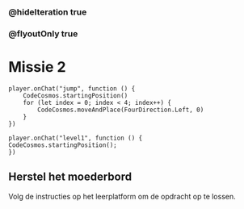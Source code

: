 ### @hideIteration true
### @flyoutOnly true
# Missie 2
```blocks
player.onChat("jump", function () {
    CodeCosmos.startingPosition()
    for (let index = 0; index < 4; index++) {
        CodeCosmos.moveAndPlace(FourDirection.Left, 0)
    }
})
```

```template
player.onChat("level1", function () {
CodeCosmos.startingPosition();
})
```
## Herstel het moederbord
Volg de instructies op het leerplatform om de opdracht op te lossen.